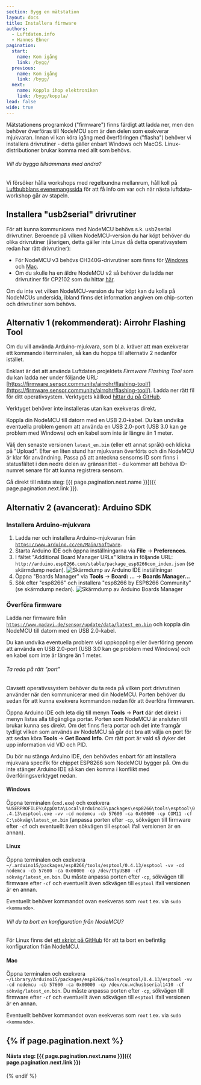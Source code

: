 ```yaml
---
section: Bygg en mätstation
layout: docs
title: Installera firmware
authors:
  - Luftdaten.info
  - Hannes Ebner
pagination:
  start:
    name: Kom igång
    link: /bygg/
  previous:
    name: Kom igång
    link: /bygg/
  next:
    name: Koppla ihop elektroniken
    link: /bygg/koppla/
lead: false
wide: true
---
```


Mätstationens programkod ("firmware") finns färdigt att ladda ner, men den behöver överföras till NodeMCU som är den delen som exekverar mjukvaran.
Innan vi kan köra igång med överföringen ("flasha") behöver vi installera drivrutiner - detta gäller enbart Windows och MacOS. Linux-distributioner brukar komma med allt som behövs.

<div class="note">
  <h6>Vill du bygga tillsammans med andra?</h6>
  <p>Vi försöker hålla workshops med regelbundna mellanrum, håll koll på <a href="https://www.facebook.com/groups/luftbubblan/events/" target="_blank">Luftbubblans evenemangssida</a> för att få info om var och när nästa luftdata-workshop går av stapeln.</p>
</div>

## Installera "usb2serial" drivrutiner

För att kunna kommunicera med NodeMCU behövs s.k. usb2serial drivrutiner. Beroende på vilken NodeMCU-version du har köpt behöver du olika drivrutiner (återigen, detta gäller inte Linux då detta operativsystem redan har rätt drivrutiner):

  - För NodeMCU v3 behövs CH340G-drivrutiner som finns för [Windows](http://www.arduined.eu/files/CH341SER.zip) och [Mac](https://github.com/adrianmihalko/ch340g-ch34g-ch34x-mac-os-x-driver).
  - Om du skulle ha en äldre NodeMCU v2 så behöver du ladda ner drivrutiner för CP2102 som du hittar [här](https://www.silabs.com/products/mcu/Pages/USBtoUARTBridgeVCPDrivers.aspx).
  
Om du inte vet vilken NodeMCU-version du har köpt kan du kolla på NodeMCUs undersida, ibland finns det information angiven om chip-sorten och drivrutiner som behövs.

## Alternativ 1 (rekommenderat): Airrohr Flashing Tool

Om du vill använda Arduino-mjukvara, som bl.a. kräver att man exekverar ett kommando i terminalen, så kan du hoppa till alternativ 2 nedanför istället.

Enklast är det att använda Luftdaten projektets _Firmware Flashing Tool_ som du kan ladda ner under följande URL: [https://firmware.sensor.community/airrohr/flashing-tool/](https://firmware.sensor.community/airrohr/flashing-tool/). Ladda ner rätt fil för ditt operativsystem. Verktygets källkod [hittar du på GitHub](https://github.com/opendata-stuttgart/airrohr-firmware-flasher).

Verktyget behöver inte installeras utan kan exekveras direkt.

Koppla din NodeMCU till datorn med en USB 2.0-kabel. Du kan undvika eventuella problem genom att använda en USB 2.0-port (USB 3.0 kan ge problem med Windows) och en kabel som inte är längre än 1 meter.

Välj den senaste versionen `latest_en.bin` (eller ett annat språk) och klicka på "Upload". Efter en liten stund har mjukvaran överförts och din NodeMCU är klar för användning. Passa på att anteckna sensorns ID som finns i statusfältet i den nedre delen av gränssnittet - du kommer att behöva ID-numret senare för att kunna registrera sensorn.

Gå direkt till nästa steg: [{{ page.pagination.next.name }}]({{ page.pagination.next.link }}).

## Alternativ 2 (avancerat): Arduino SDK

### Installera Arduino-mjukvara

  1. Ladda ner och installera Arduino-mjukvaran från [`https://www.arduino.cc/en/Main/Software`](https://www.arduino.cc/en/Main/Software).
  2. Starta Arduino IDE och öppna inställningarna via **File** -> **Preferences**.
  3. I fältet "Additional Board Manager URLs" klistra in följande URL: `http://arduino.esp8266.com/stable/package_esp8266com_index.json` (se skärmdump nedan). ![Skärmdump av Arduino IDE inställningar](../img/arduino_settings.png)
  4. Öppna "Boards Manager" via **Tools** -> **Board: ...** -> **Boards Manager...**
  5. Sök efter "esp8266" och installera "esp8266 by ESP8266 Community" (se skärmdump nedan). ![Skärmdump av Arduino Boards Manager](../img/arduino_boards_manager.png)

### Överföra firmware

Ladda ner firmware från [`https://www.madavi.de/sensor/update/data/latest_en.bin`](https://www.madavi.de/sensor/update/data/latest_en.bin) och koppla din NodeMCU till datorn med en USB 2.0-kabel.

Du kan undvika eventuella problem vid uppkoppling eller överföring genom att använda en USB 2.0-port (USB 3.0 kan ge problem med Windows) och en kabel som inte är längre än 1 meter.
  
<div class="note">
  <h6>Ta reda på rätt "port"</h6>
  <p>Oavsett operativssystem behöver du ta reda på vilken port drivrutinen använder när den kommunicerar med din NodeMCU. Porten behöver du sedan för att kunna exekvera kommandon nedan för att överföra firmwaren.</p>
  <p>Öppna Arduino IDE och leta dig till menyn <strong>Tools</strong> -> <strong>Port</strong> där det direkt i menyn listas alla tillgängliga portar. Porten som NodeMCU är ansluten till brukar kunna ses direkt. Om det finns flera portar och det inte framgår tydligt vilken som används av NodeMCU så går det bra att välja en port för att sedan köra <strong>Tools</strong> -> <strong>Get Board Info</strong>. Om rätt port är vald så dyker det upp information vid VID och PID.</p>
</div>

Du bör nu stänga Arduino IDE, den behövdes enbart för att installera mjukvara specifik för chippet ESP8266 som NodeMCU bygger på. Om du inte stänger Arduino IDE så kan den komma i konflikt med överföringsverktyget nedan.
    
#### Windows

Öppna terminalen (`cmd.exe`) och exekvera <code style="white-space: normal;">%USERPROFILE%\AppData\Local\Arduino15\packages\esp8266\tools\esptool\0.4.13\esptool.exe -vv -cd nodemcu -cb 57600 -ca 0x00000 -cp COM11 -cf C:\sökväg\latest_en.bin</code> (anpassa porten efter `-cp`, sökvägen till firmware efter `-cf` och eventuellt även sökvägen till `esptool` ifall versionen är en annan).
    
#### Linux

Öppna terminalen och exekvera <code style="white-space: normal;">~/.arduino15/packages/esp8266/tools/esptool/0.4.13/esptool -vv -cd nodemcu -cb 57600 -ca 0x00000 -cp /dev/ttyUSB0 -cf sökväg/latest_en.bin</code>. Du måste anpassa porten efter `-cp`, sökvägen till firmware efter `-cf` och eventuellt även sökvägen till `esptool` ifall versionen är en annan.

Eventuellt behöver kommandot ovan exekveras som `root` t.ex. via `sudo <kommando>`.

<div class="note">
  <h6>Vill du ta bort en konfiguration från NodeMCU?</h6>
  <p>För Linux finns det <a href="https://github.com/opendata-stuttgart/sensors-software/tree/master/utils/flash" target="_blank">ett skript på GitHub</a> för att ta bort en befintlig konfiguration från NodeMCU.</p>
</div>
  
#### Mac

Öppna terminalen och exekvera <code style="white-space: normal;">~/Library/Arduino15/packages/esp8266/tools/esptool/0.4.13/esptool -vv -cd nodemcu -cb 57600 -ca 0x00000 -cp /dev/cu.wchusbserial1410 -cf sökväg/latest_en.bin</code>. Du måste anpassa porten efter `-cp`, sökvägen till firmware efter `-cf` och eventuellt även sökvägen till `esptool` ifall versionen är en annan.

Eventuellt behöver kommandot ovan exekveras som `root` t.ex. via `sudo <kommando>`.

{% if page.pagination.next %}
---
#### Nästa steg: [{{ page.pagination.next.name }}]({{ page.pagination.next.link }})
{% endif %}